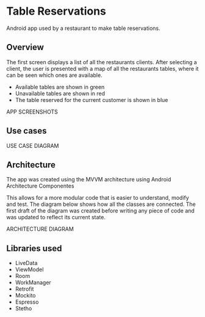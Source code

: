 # Table Reservations
Android app used by a restaurant to make table reservations.

## Overview
The first screen displays a list of all the restaurants clients. After selecting a client, the user is presented with a map of all the restaurants tables, where it can be seen which ones are available.
- Available tables are shown in green
- Unavailable tables are shown in red
- The table reserved for the current customer is shown in blue

APP SCREENSHOTS

## Use cases

USE CASE DIAGRAM

## Architecture
The app was created using the MVVM architecture using Android Architecture Componentes

This allows for a more modular code that is easier to understand, modify and test. The diagram below shows how all the classes are connected. The first draft of the diagram was created before writing any piece of code and was updated to reflect its current state.

ARCHITECTURE DIAGRAM

## Libraries used
- LiveData
- ViewModel
- Room
- WorkManager
- Retrofit
- Mockito
- Espresso
- Stetho
